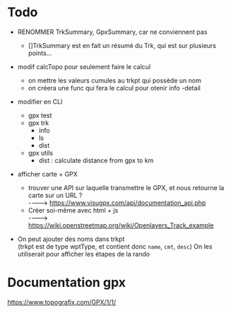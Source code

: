 # Todo
- RENOMMER TrkSummary, GpxSummary, car ne conviennent pas
    - []TrkSummary est en fait un résumé du Trk, qui est sur plusieurs points...

- modif calcTopo pour seulement faire le calcul
    - on mettre les valeurs cumules au trkpt qui possède un nom
    - on créera une func qui fera le calcul pour otenir info -detail


- modifier en CLI
    * gpx test
    * gpx trk 
        + info
        + ls
        + dist
    * gpx utils
        + dist : calculate distance from gpx to km 

- afficher carte + GPX 
    * trouver une API sur laquelle transmettre le GPX, et nous retourne la carte sur un URL ?  
      ----> https://www.visugpx.com/api/documentation_api.php 
    * Créer soi-même avec html + js  
      ----> https://wiki.openstreetmap.org/wiki/Openlayers_Track_example

- On peut ajouter des noms dans trkpt  
(trkpt est de type wptType, et contient donc `name`, `cmt`, `desc`)
On les utiliserait pour afficher les étapes de la rando


# Documentation gpx

https://www.topografix.com/GPX/1/1/

